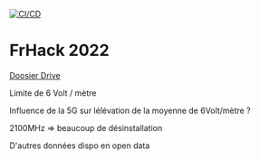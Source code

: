 [![CI/CD](https://github.com/Coding-Foundation/FrHack-2022/actions/workflows/docker-build.yml/badge.svg)](https://github.com/Coding-Foundation/FrHack-2022/actions/workflows/docker-build.yml)
# FrHack 2022

[Doosier Drive](https://drive.google.com/drive/folders/1V1yPBnZ0Bl0FzPhE1QPR9QVA9O73dmBE?usp=sharing)

Limite de 6 Volt / mètre

Influence de la 5G sur lélévation de la moyenne de 6Volt/mètre ?

2100MHz => beaucoup de désinstallation

D'autres données dispo en open data
